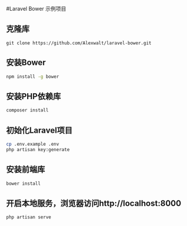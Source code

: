 #Laravel Bower 示例项目
## 克隆库
```
git clone https://github.com/Alexwalt/laravel-bower.git
```
## 安装Bower
````bash
npm install -g bower
````
## 安装PHP依赖库
````bash
composer install
````

## 初始化Laravel项目
````bash
cp .env.example .env
php artisan key:generate
````

## 安装前端库
```bash
bower install
```
## 开启本地服务，浏览器访问http://localhost:8000

```bash
php artisan serve
```
